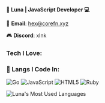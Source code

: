 **🌸 Luna | JavaScript Developer 💻**

💌 **Email**: [hex@corefn.xyz](mailto:hex@corefn.xyz)



🎮 **Discord**: xlnk



###  **Tech I Love**:


### 🧪 Langs I Code In:

![Go](https://img.shields.io/badge/Go%20%20-grey?style=for-the-badge&logo=Go)
![JavaScript](https://img.shields.io/badge/javascript-%23323330.svg?style=for-the-badge&logo=javascript&logoColor=%23F7DF1E)
![HTML5](https://img.shields.io/badge/html5-%23E34F26.svg?style=for-the-badge&logo=html5&logoColor=white)
![Ruby](https://img.shields.io/badge/ruby-grey?style=for-the-badge&logo=ruby)


![Luna's Most Used Languages](https://github-readme-stats.vercel.app/api/top-langs/?username=hexlunapng\&layout=compact\&theme=highcontrast\&hide_border=true)
